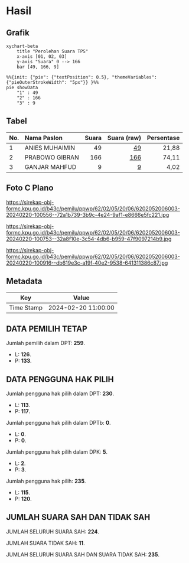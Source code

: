 # Hasil

## Grafik

```mermaid
xychart-beta
    title "Perolehan Suara TPS"
    x-axis [01, 02, 03]
    y-axis "Suara" 0 --> 166
    bar [49, 166, 9]
```

```mermaid
%%{init: {"pie": {"textPosition": 0.5}, "themeVariables": {"pieOuterStrokeWidth": "5px"}} }%%
pie showData
    "1" : 49
    "2" : 166
    "3" : 9
```

## Tabel

| No. | Nama Paslon    | Suara | Suara (raw) | Persentase |
|:--- |:-------------- | -----:| -----------:| ----------:|
| 1   | ANIES MUHAIMIN | 49    | [49][p-1]   | 21,88      |
| 2   | PRABOWO GIBRAN | 166   | [166][p-2]  | 74,11      |
| 3   | GANJAR MAHFUD  | 9     | [9][p-3]    | 4,02       |


[p-1]: https://github.com/gigit-pemilu/pemilu-2024-62-kalimantan-tengah/blob/main/pilpres/hitung-suara/sub/62-kalimantan-tengah/sub/02-kotawaringin-timur/sub/05-baamang/sub/2006-tinduk/sub/003-tps/sub/paslon-1.txt
[p-2]: https://github.com/gigit-pemilu/pemilu-2024-62-kalimantan-tengah/blob/main/pilpres/hitung-suara/sub/62-kalimantan-tengah/sub/02-kotawaringin-timur/sub/05-baamang/sub/2006-tinduk/sub/003-tps/sub/paslon-2.txt
[p-3]: https://github.com/gigit-pemilu/pemilu-2024-62-kalimantan-tengah/blob/main/pilpres/hitung-suara/sub/62-kalimantan-tengah/sub/02-kotawaringin-timur/sub/05-baamang/sub/2006-tinduk/sub/003-tps/sub/paslon-3.txt

## Foto C Plano

https://sirekap-obj-formc.kpu.go.id/b43c/pemilu/ppwp/62/02/05/20/06/6202052006003-20240220-100556--72a1b739-3b9c-4e24-9af1-e8666e5fc221.jpg

https://sirekap-obj-formc.kpu.go.id/b43c/pemilu/ppwp/62/02/05/20/06/6202052006003-20240220-100753--32a8f10e-3c54-4db6-b959-47f9097214b9.jpg

https://sirekap-obj-formc.kpu.go.id/b43c/pemilu/ppwp/62/02/05/20/06/6202052006003-20240220-100916--db619e3c-a19f-40e2-9538-641311386c87.jpg


## Metadata

| Key        | Value               |
| ---------- | ------------------- |
| Time Stamp | 2024-02-20 11:00:00 |


## DATA PEMILIH TETAP

Jumlah pemilih dalam DPT: **259**.
 * L: **126**.
 * P: **133**.

## DATA PENGGUNA HAK PILIH

Jumlah pengguna hak pilih dalam DPT: **230**.
 * L: **113**.
 * P: **117**.

Jumlah pengguna hak pilih dalam DPTb: **0**.
 * L: **0**.
 * P: **0**.

Jumlah pengguna hak pilih dalam DPK: **5**.
 * L: **2**.
 * P: **3**.

Jumlah pengguna hak pilih: **235**.
 * L: **115**.
 * P: **120**.

## JUMLAH SUARA SAH DAN TIDAK SAH

JUMLAH SELURUH SUARA SAH: **224**.

JUMLAH SUARA TIDAK SAH: **11**.

JUMLAH SELURUH SUARA SAH DAN SUARA TIDAK SAH: **235**.


